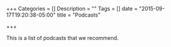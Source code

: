 +++
Categories = []
Description = ""
Tags = []
date = "2015-09-17T19:20:38-05:00"
title = "Podcasts"

+++

This is a list of podcasts that we recommend.
